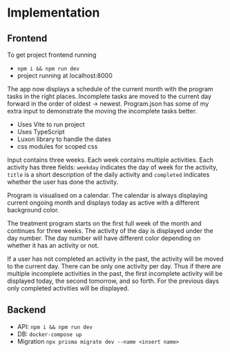 # Implementation


## Frontend
To get project frontend running

- `npm i && npm run dev`
- project running at localhost:8000

The app now displays a schedule of the current month with the program tasks in the right places. Incomplete tasks are
moved to the current day forward in the order of oldest -> newest. Program.json has some of my extra input to
demonstrate the moving the incomplete tasks better.

- Uses Vite to run project
- Uses TypeScript
- Luxon library to handle the dates
- css modules for scoped css

Input contains three weeks. Each week contains multiple activities. Each activity has three fields: `weekday` indicates
the day of week for the activity, `title` is a short description of the daily activity and `completed` indicates whether
the user has done the activity.

Program is visualised on a calendar. The calendar is always displaying current ongoing month and displays
today as active with a different background color.

The treatment program starts on the first full week of the month and continues for three weeks. The activity of the day
is displayed under the day number. The day number will have different color depending on whether it has an activity or
not.

If a user has not completed an activity in the past, the activity will be moved to the current day. There can be only
one activity per day. Thus if there are multiple incomplete activities in the past, the first incomplete activity will
be displayed today, the second tomorrow, and so forth. For the previous days only completed activities will be
displayed.

## Backend
- API: `npm i && npm run dev`
- DB: `docker-compose up`
- Migration `npx prisma migrate dev --name <insert name>`